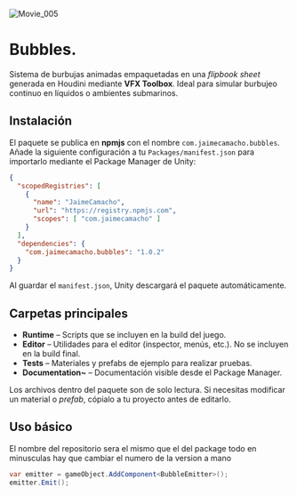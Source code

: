 ![Movie_005](https://github.com/user-attachments/assets/4cf4d319-bd3d-4bea-8084-b4b8b01682d8)

# Bubbles.

Sistema de burbujas animadas empaquetadas en una *flipbook sheet* generada en
Houdini mediante **VFX Toolbox**. Ideal para simular burbujeo continuo en
líquidos o ambientes submarinos.

## Instalación

El paquete se publica en **npmjs** con el nombre
`com.jaimecamacho.bubbles`. Añade la siguiente configuración a tu
`Packages/manifest.json` para importarlo mediante el Package Manager de Unity:

```json
{
  "scopedRegistries": [
    {
      "name": "JaimeCamacho",
      "url": "https://registry.npmjs.com",
      "scopes": [ "com.jaimecamacho" ]
    }
  ],
  "dependencies": {
    "com.jaimecamacho.bubbles": "1.0.2"
  }
}
```

Al guardar el `manifest.json`, Unity descargará el paquete automáticamente.

## Carpetas principales

- **Runtime** – Scripts que se incluyen en la build del juego.
- **Editor** – Utilidades para el editor (inspector, menús, etc.). No se
  incluyen en la build final.
- **Tests** – Materiales y prefabs de ejemplo para realizar pruebas.
- **Documentation~** – Documentación visible desde el Package Manager.

Los archivos dentro del paquete son de solo lectura. Si necesitas modificar un
material o *prefab*, cópialo a tu proyecto antes de editarlo.

## Uso básico

El nombre del repositorio sera el mismo que el del package todo en minusculas 
hay que cambiar el numero de la version a mano


```csharp
var emitter = gameObject.AddComponent<BubbleEmitter>();
emitter.Emit();
```
